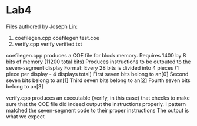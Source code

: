 # Lab4

Files authored by Joseph Lin:
1. coefilegen.cpp coefilegen test.coe
2. verify.cpp verify verified.txt

coefilegen.cpp produces a COE file for block memory.
Requires 1400 by 8 bits of memory (11200 total bits)
Produces instructions to be outputed to the seven-segment display
Format: 
Every 28 bits is divided into 4 pieces (1 piece per display - 4 displays total)
First seven bits belong to an[0]
Second seven bits belong to an[1]
Third seven bits belong to an[2]
Fourth seven bits belong to an[3]

verify.cpp produces an executable (verify, in this case) that checks
to make sure that the COE file did indeed output the instructions properly.
I pattern matched the seven-segment code to their proper instructions
The output is what we expect

